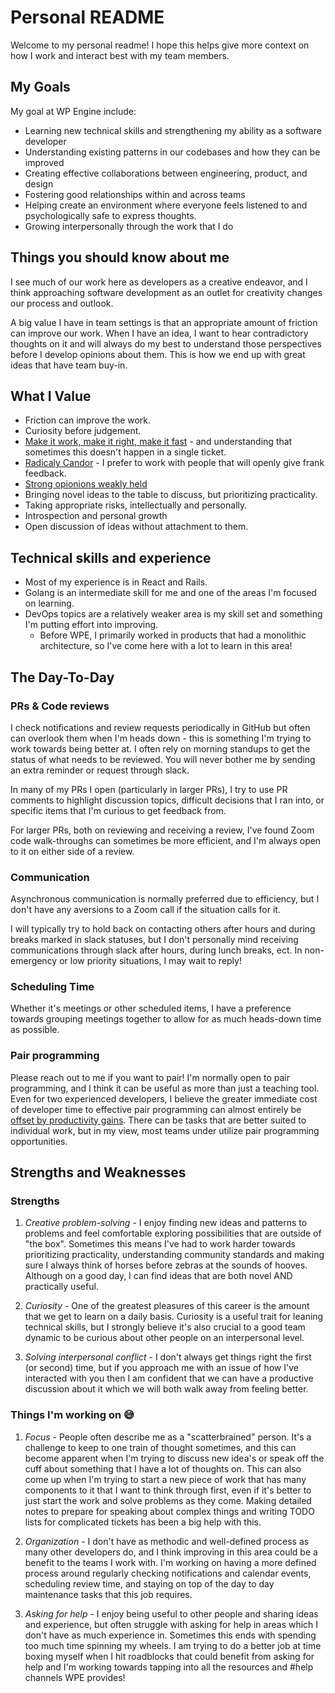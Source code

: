 # Personal README

Welcome to my personal readme! I hope this helps give more context on how I work and interact best with my team members.

## My Goals

My goal at WP Engine include:

- Learning new technical skills and strengthening my ability as a software developer
- Understanding existing patterns in our codebases and how they can be improved
- Creating effective collaborations between engineering, product, and design
- Fostering good relationships within and across teams
- Helping create an environment where everyone feels listened to and psychologically safe to express thoughts.
- Growing interpersonally through the work that I do

## Things you should know about me

I see much of our work here as developers as a creative endeavor, and I think approaching software development as an outlet for creativity changes our process and outlook.

A big value I have in team settings is that an appropriate amount of friction can improve our work. When I have an idea, I want to hear contradictory thoughts on it and will always do my best to understand those perspectives before I develop opinions about them. This is how we end up with great ideas that have team buy-in.

## What I Value

- Friction can improve the work.
- Curiosity before judgement.
- [Make it work, make it right, make it fast](https://thetombomb.com/posts/make-it-work-right-fast) - and understanding that sometimes this doesn't happen in a single ticket.
- [Radicaly Candor](https://en.wikipedia.org/wiki/Radical_Candor) - I prefer to work with people that will openly give frank feedback.
- [Strong opionions weakly held](https://medium.com/@ameet/strong-opinions-weakly-held-a-framework-for-thinking-6530d417e364)
- Bringing novel ideas to the table to discuss, but prioritizing practicality.
- Taking appropriate risks, intellectually and personally.
- Introspection and personal growth
- Open discussion of ideas without attachment to them.

## Technical skills and experience

- Most of my experience is in React and Rails.
- Golang is an intermediate skill for me and one of the areas I'm focused on learning.
- DevOps topics are a relatively weaker area is my skill set and something I'm putting effort into improving.
  - Before WPE, I primarily worked in products that had a monolithic architecture, so I've come here with a lot to learn in this area!

## The Day-To-Day

### PRs & Code reviews

I check notifications and review requests periodically in GitHub but often can overlook them when I'm heads down - this is something I'm trying to work towards being better at. I often rely on morning standups to get the status of what needs to be reviewed. You will never bother me by sending an extra reminder or request through slack.

In many of my PRs I open (particularly in larger PRs), I try to use PR comments to highlight discussion topics, difficult decisions that I ran into, or specific items that I'm curious to get feedback from.

For larger PRs, both on reviewing and receiving a review, I've found Zoom code walk-throughs can sometimes be more efficient, and I'm always open to it on either side of a review.

### Communication

Asynchronous communication is normally preferred due to efficiency, but I don't have any aversions to a Zoom call if the situation calls for it. 

I will typically try to hold back on contacting others after hours and during breaks marked in slack statuses, but I don't personally mind receiving communications through slack after hours, during lunch breaks, ect. In non-emergency or low priority situations, I may wait to reply!

### Scheduling Time

Whether it's meetings or other scheduled items, I have a preference towards grouping meetings together to allow for as much heads-down time as possible.

### Pair programming

Please reach out to me if you want to pair! I'm normally open to pair programming, and I think it can be useful as more than just a teaching tool. Even for two experienced developers, I believe the greater immediate cost of developer time to effective pair programming can almost entirely be [offset by productivity gains](https://collaboration.csc.ncsu.edu/laurie/Papers/XPSardinia.PDF). There can be tasks that are better suited to individual work, but in my view, most teams under utilize pair programming opportunities.

## Strengths and Weaknesses

### Strengths

1. *Creative problem-solving* - I enjoy finding new ideas and patterns to problems and feel comfortable exploring possibilities that are outside of "the box". Sometimes this means I've had to work harder towards prioritizing practicality, understanding community standards and making sure I always think of horses before zebras at the sounds of hooves. Although on a good day, I can find ideas that are both novel AND practically useful.

2. *Curiosity* - One of the greatest pleasures of this career is the amount that we get to learn on a daily basis. Curiosity is a useful trait for leaning technical skills, but I strongly believe it's also crucial to a good team dynamic to be curious about other people on an interpersonal level.

3. *Solving interpersonal conflict* - I don't always get things right the first (or second) time, but if you approach me with an issue of how I've interacted with you then I am confident that we can have a productive discussion about it which we will both walk away from feeling better.

### Things I'm working on 😅

1. *Focus* - People often describe me as a "scatterbrained" person. It's a challenge to keep to one train of thought sometimes, and this can become apparent when I'm trying to discuss new idea's or speak off the cuff about something that I have a lot of thoughts on. This can also come up when I'm trying to start a new piece of work that has many components to it that I want to think through first, even if it's better to just start the work and solve problems as they come. Making detailed notes to prepare for speaking about complex things and writing TODO lists for complicated tickets has been a big help with this.

2. *Organization* - I don't have as methodic and well-defined process as many other developers do, and I think improving in this area could be a benefit to the teams I work with. I'm working on having a more defined process around regularly checking notifications and calendar events, scheduling review time, and staying on top of the day to day maintenance tasks that this job requires.

3. *Asking for help* - I enjoy being useful to other people and sharing ideas and experience, but often struggle with asking for help in areas which I don't have as much experience in. Sometimes this ends with spending too much time spinning my wheels. I am trying to do a better job at time boxing myself when I hit roadblocks that could benefit from asking for help and I'm working towards tapping into all the resources and #help channels WPE provides!
